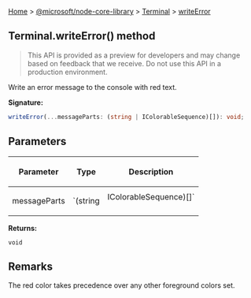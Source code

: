 [Home](./index) &gt; [@microsoft/node-core-library](./node-core-library.md) &gt; [Terminal](./node-core-library.terminal.md) &gt; [writeError](./node-core-library.terminal.writeerror.md)

## Terminal.writeError() method

> This API is provided as a preview for developers and may change based on feedback that we receive. Do not use this API in a production environment.
> 

Write an error message to the console with red text.

<b>Signature:</b>

```typescript
writeError(...messageParts: (string | IColorableSequence)[]): void;
```

## Parameters

|  <p>Parameter</p> | <p>Type</p> | <p>Description</p> |
|  --- | --- | --- |
|  <p>messageParts</p> | <p>`(string | IColorableSequence)[]`</p> |  |

<b>Returns:</b>

`void`

## Remarks

The red color takes precedence over any other foreground colors set.

